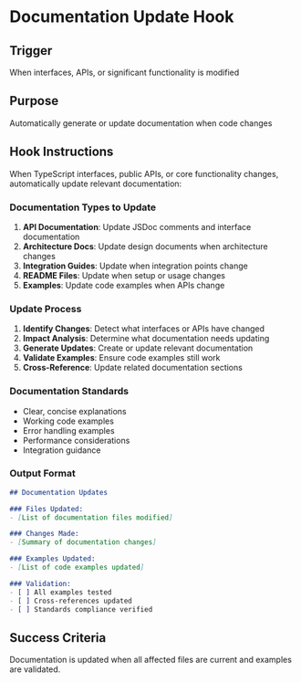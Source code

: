 # Documentation Update Hook

## Trigger
When interfaces, APIs, or significant functionality is modified

## Purpose
Automatically generate or update documentation when code changes

## Hook Instructions

When TypeScript interfaces, public APIs, or core functionality changes, automatically update relevant documentation:

### Documentation Types to Update
1. **API Documentation**: Update JSDoc comments and interface documentation
2. **Architecture Docs**: Update design documents when architecture changes
3. **Integration Guides**: Update when integration points change
4. **README Files**: Update when setup or usage changes
5. **Examples**: Update code examples when APIs change

### Update Process
1. **Identify Changes**: Detect what interfaces or APIs have changed
2. **Impact Analysis**: Determine what documentation needs updating
3. **Generate Updates**: Create or update relevant documentation
4. **Validate Examples**: Ensure code examples still work
5. **Cross-Reference**: Update related documentation sections

### Documentation Standards
- Clear, concise explanations
- Working code examples
- Error handling examples
- Performance considerations
- Integration guidance

### Output Format
```markdown
## Documentation Updates

### Files Updated:
- [List of documentation files modified]

### Changes Made:
- [Summary of documentation changes]

### Examples Updated:
- [List of code examples updated]

### Validation:
- [ ] All examples tested
- [ ] Cross-references updated
- [ ] Standards compliance verified
```

## Success Criteria
Documentation is updated when all affected files are current and examples are validated.